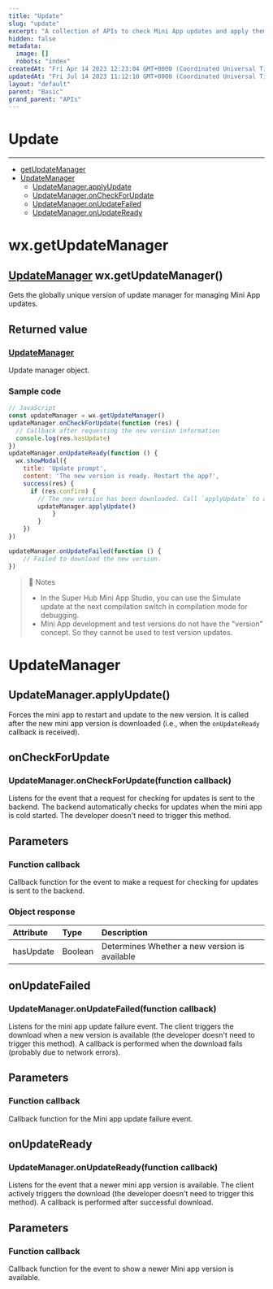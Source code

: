 ```yaml
---
title: "Update"
slug: "update"
excerpt: "A collection of APIs to check Mini App updates and apply them."
hidden: false
metadata: 
  image: []
  robots: "index"
createdAt: "Fri Apr 14 2023 12:23:04 GMT+0000 (Coordinated Universal Time)"
updatedAt: "Fri Jul 14 2023 11:12:10 GMT+0000 (Coordinated Universal Time)"
layout: "default"
parent: "Basic"
grand_parent: "APIs"
---
```

# Update 
*** 
- [getUpdateManager](doc:update#wxgetupdatemanager)
- [UpdateManager](doc:update#updatemanager)
  - [UpdateManager.applyUpdate](doc:update#wxgetupdatemanager)
  - [UpdateManager.onCheckForUpdate](doc:update#updatemanageroncheckforupdatefunction-callback)
  - [UpdateManager.onUpdateFailed](update#updatemanageronupdatefailedfunction-callback)
  - [UpdateManager.onUpdateReady](doc:update#updatemanageronupdatereadyfunction-callback)

# wx.getUpdateManager

## [UpdateManager](doc:update#updatemanager-1) wx.getUpdateManager()

Gets the globally unique version of update manager for managing Mini App updates.

## Returned value

### [UpdateManager](doc:update#updatemanager-1)

Update manager object.

### Sample code

```javascript
// JavaScript
const updateManager = wx.getUpdateManager()
updateManager.onCheckForUpdate(function (res) {
  // Callback after requesting the new version information
  console.log(res.hasUpdate)
})
updateManager.onUpdateReady(function () {
  wx.showModal({
    title: 'Update prompt',
    content: 'The new version is ready. Restart the app?',
    success(res) {
      if (res.confirm) {
        // The new version has been downloaded. Call `applyUpdate` to apply it and restart the app.
        updateManager.applyUpdate()
			}
		}
	})
})

updateManager.onUpdateFailed(function () {
	// Failed to download the new version.
})
```

> 📘 Notes
> 
> - In the Super Hub Mini App Studio, you can use the Simulate update at the next compilation switch in compilation mode for debugging.
> - Mini App development and test versions do not have the "version" concept. So they cannot be used to test version updates.

# UpdateManager

## UpdateManager.applyUpdate()

Forces the mini app to restart and update to the new version. It is called after the new mini app version is downloaded (i.e., when the `onUpdateReady` callback is received).

## onCheckForUpdate

### UpdateManager.onCheckForUpdate(function callback)

Listens for the event that a request for checking for updates is sent to the backend. The backend automatically checks for updates when the mini app is cold started. The developer doesn't need to trigger this method.

## Parameters

### Function callback

Callback function for the event to make a request for checking for updates is sent to the backend.

### Object response

| Attribute | Type    | Description                                   |
| :-------- | :------ | :-------------------------------------------- |
| hasUpdate | Boolean | Determines Whether a new version is available |

## onUpdateFailed

### UpdateManager.onUpdateFailed(function callback)

Listens for the mini app update failure event. The client triggers the download when a new version is available (the developer doesn't need to trigger this method). A callback is performed when the download fails (probably due to network errors).

## Parameters

### Function callback

Callback function for the Mini app update failure event.

## onUpdateReady

### UpdateManager.onUpdateReady(function callback)

Listens for the event that a newer mini app version is available. The client actively triggers the download (the developer doesn't need to trigger this method). A callback is performed after successful download.

## Parameters

### Function callback

Callback function for the event to show a newer Mini app version is available.
